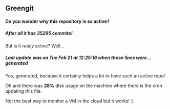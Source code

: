 ## Greengit

#### Do you wonder why this repository is so active?

##### After all it has 35295 commits!

But is it *really* active? Well...

##### Last update was on Tue Feb 21 at 12:25:16 when those lines were... generated

Yes, generated, because it certainly helps a lot to have such an active repo!

Oh and there was **28%** disk usage on the machine
where there is the cron updating this file.

Not the best way to monitor a VM in the cloud but it works! :)
